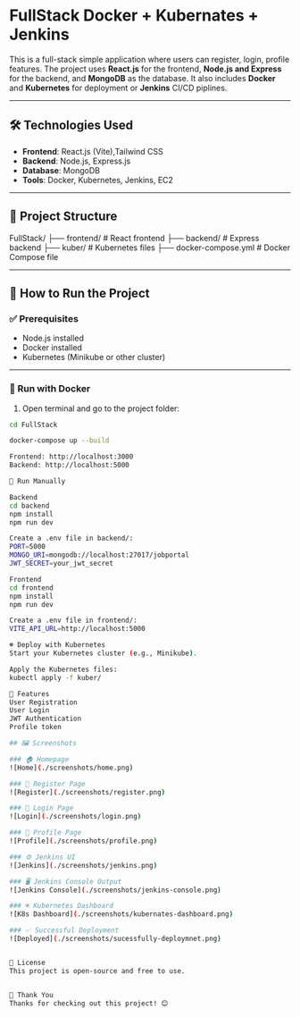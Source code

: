 # FullStack Docker + Kubernates + Jenkins

This is a full-stack simple application where users can register, login, profile  features. The project uses **React.js** for the frontend, **Node.js and Express** for the backend, and **MongoDB** as the database. It also includes **Docker** and **Kubernetes** for deployment or **Jenkins** CI/CD piplines.

---

## 🛠️ Technologies Used

- **Frontend**: React.js (Vite),Tailwind CSS
- **Backend**: Node.js, Express.js
- **Database**: MongoDB
- **Tools**: Docker, Kubernetes, Jenkins, EC2

---

## 📁 Project Structure
FullStack/ ├── frontend/ # React frontend ├── backend/ # Express backend ├── kuber/ # Kubernetes files ├── docker-compose.yml # Docker Compose file


---

## 🚀 How to Run the Project

### ✅ Prerequisites

- Node.js installed
- Docker installed
- Kubernetes (Minikube or other cluster)

---

### 🔧 Run with Docker

1. Open terminal and go to the project folder:

```bash
cd FullStack

docker-compose up --build

Frontend: http://localhost:3000
Backend: http://localhost:5000

🧪 Run Manually

Backend
cd backend
npm install
npm run dev

Create a .env file in backend/:
PORT=5000
MONGO_URI=mongodb://localhost:27017/jobportal
JWT_SECRET=your_jwt_secret

Frontend
cd frontend
npm install
npm run dev

Create a .env file in frontend/:
VITE_API_URL=http://localhost:5000

☸️ Deploy with Kubernetes
Start your Kubernetes cluster (e.g., Minikube).

Apply the Kubernetes files:
kubectl apply -f kuber/

📌 Features
User Registration 
User Login
JWT Authentication
Profile token

## 🖼️ Screenshots

### 🏠 Homepage
![Home](./screenshots/home.png)

### 🔐 Register Page
![Register](./screenshots/register.png)

### 🔑 Login Page
![Login](./screenshots/login.png)

### 👤 Profile Page
![Profile](./screenshots/profile.png)

### ⚙️ Jenkins UI
![Jenkins](./screenshots/jenkins.png)

### 🖥️ Jenkins Console Output
![Jenkins Console](./screenshots/jenkins-console.png)

### ☸️ Kubernetes Dashboard
![K8s Dashboard](./screenshots/kubernates-dashboard.png)

### ✅ Successful Deployment
![Deployed](./screenshots/sucessfully-deploymnet.png)


📝 License
This project is open-source and free to use.


🙌 Thank You
Thanks for checking out this project! 😊
